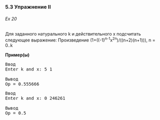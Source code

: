 ﻿### 5.3 Упражнение II

###### Ex 20

Для заданного натурального k и действительного x подсчитать следующее выражение:
Произведение (1+((-1)<sup>n-1</sup>x<sup>2n</sup>)/((n+2)(n+1))), n = 0..k

**Пример(ы)**

<pre>Ввод
Enter k and x: 5 1

Вывод
Op = 0.555666</pre>

<pre>Ввод
Enter k and x: 0 246261

Вывод
Op = 0.5</pre>
